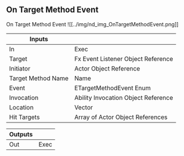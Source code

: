 ## On Target Method Event
On Target Method Event
![[../img/nd_img_OnTargetMethodEvent.png]]

|Inputs||
|--|--|
| In | Exec |
| Target | Fx Event Listener Object Reference |
| Initiator | Actor Object Reference |
| Target Method Name | Name |
| Event | ETargetMethodEvent Enum |
| Invocation | Ability Invocation Object Reference |
| Location | Vector |
| Hit Targets | Array of Actor Object References |

|Outputs||
|--|--|
| Out | Exec |
